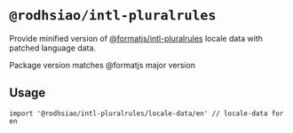 # `@rodhsiao/intl-pluralrules`

Provide minified version of [@formatjs/intl-pluralrules](https://formatjs.io/docs/polyfills/intl-pluralrules/) locale data with patched language data.

Package version matches @formatjs major version

## Usage

```
import '@rodhsiao/intl-pluralrules/locale-data/en' // locale-data for en
```
